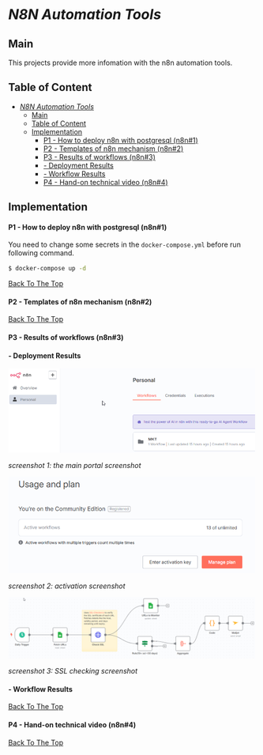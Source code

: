 *N8N Automation Tools*
======================

## Main
This projects provide more infomation with the n8n automation tools.

## Table of Content
- [*N8N Automation Tools*](#n8n-automation-tools)
  - [Main](#main)
  - [Table of Content](#table-of-content)
  - [Implementation](#implementation)
      - [P1 - How to deploy n8n with postgresql (n8n#1)](#p1---how-to-deploy-n8n-with-postgresql-n8n1)
      - [P2 - Templates of n8n mechanism (n8n#2)](#p2---templates-of-n8n-mechanism-n8n2)
      - [P3 - Results of workflows (n8n#3)](#p3---results-of-workflows-n8n3)
      - [- Deployment Results](#--deployment-results)
      - [- Workflow Results](#--workflow-results)
      - [P4 - Hand-on technical video (n8n#4)](#p4---hand-on-technical-video-n8n4)

## Implementation
#### P1 - How to deploy n8n with postgresql (n8n#1)

You need to change some secrets in the `docker-compose.yml` before run following command.

```bash
$ docker-compose up -d
```
[Back To The Top](#table-of-content)

#### P2 - Templates of n8n mechanism (n8n#2)

[Back To The Top](#table-of-content)

#### P3 - Results of workflows (n8n#3)
#### - Deployment Results
<img src="./image/results_deploy.png" width=500>

<i>screenshot 1: the main portal screenshot</i>

<img src="./image/activation.png" width=500>

<i>screenshot 2: activation screenshot</i>

<img src="./image/result_workflow_ssl.png" width=500>

<i>screenshot 3: SSL checking screenshot</i>

#### - Workflow Results

[Back To The Top](#table-of-content)

#### P4 - Hand-on technical video (n8n#4)

[Back To The Top](#table-of-content)